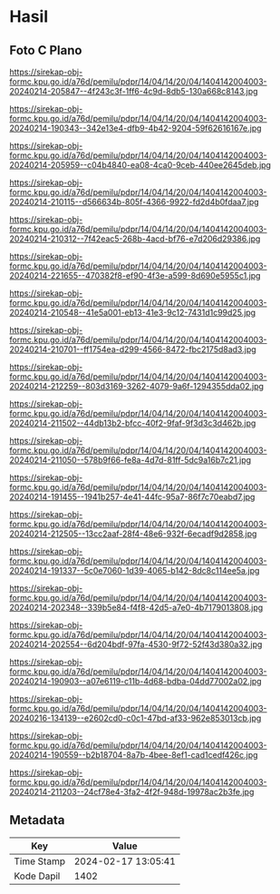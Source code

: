 # Hasil

## Foto C Plano

https://sirekap-obj-formc.kpu.go.id/a76d/pemilu/pdpr/14/04/14/20/04/1404142004003-20240214-205847--4f243c3f-1ff6-4c9d-8db5-130a668c8143.jpg

https://sirekap-obj-formc.kpu.go.id/a76d/pemilu/pdpr/14/04/14/20/04/1404142004003-20240214-190343--342e13e4-dfb9-4b42-9204-59f62616167e.jpg

https://sirekap-obj-formc.kpu.go.id/a76d/pemilu/pdpr/14/04/14/20/04/1404142004003-20240214-205959--c04b4840-ea08-4ca0-9ceb-440ee2645deb.jpg

https://sirekap-obj-formc.kpu.go.id/a76d/pemilu/pdpr/14/04/14/20/04/1404142004003-20240214-210115--d566634b-805f-4366-9922-fd2d4b0fdaa7.jpg

https://sirekap-obj-formc.kpu.go.id/a76d/pemilu/pdpr/14/04/14/20/04/1404142004003-20240214-210312--7f42eac5-268b-4acd-bf76-e7d206d29386.jpg

https://sirekap-obj-formc.kpu.go.id/a76d/pemilu/pdpr/14/04/14/20/04/1404142004003-20240214-221655--470382f8-ef90-4f3e-a599-8d690e5955c1.jpg

https://sirekap-obj-formc.kpu.go.id/a76d/pemilu/pdpr/14/04/14/20/04/1404142004003-20240214-210548--41e5a001-eb13-41e3-9c12-7431d1c99d25.jpg

https://sirekap-obj-formc.kpu.go.id/a76d/pemilu/pdpr/14/04/14/20/04/1404142004003-20240214-210701--ff1754ea-d299-4566-8472-fbc2175d8ad3.jpg

https://sirekap-obj-formc.kpu.go.id/a76d/pemilu/pdpr/14/04/14/20/04/1404142004003-20240214-212259--803d3169-3262-4079-9a6f-1294355dda02.jpg

https://sirekap-obj-formc.kpu.go.id/a76d/pemilu/pdpr/14/04/14/20/04/1404142004003-20240214-211502--44db13b2-bfcc-40f2-9faf-9f3d3c3d462b.jpg

https://sirekap-obj-formc.kpu.go.id/a76d/pemilu/pdpr/14/04/14/20/04/1404142004003-20240214-211050--578b9f66-fe8a-4d7d-81ff-5dc9a16b7c21.jpg

https://sirekap-obj-formc.kpu.go.id/a76d/pemilu/pdpr/14/04/14/20/04/1404142004003-20240214-191455--1941b257-4e41-44fc-95a7-86f7c70eabd7.jpg

https://sirekap-obj-formc.kpu.go.id/a76d/pemilu/pdpr/14/04/14/20/04/1404142004003-20240214-212505--13cc2aaf-28f4-48e6-932f-6ecadf9d2858.jpg

https://sirekap-obj-formc.kpu.go.id/a76d/pemilu/pdpr/14/04/14/20/04/1404142004003-20240214-191337--5c0e7060-1d39-4065-b142-8dc8c114ee5a.jpg

https://sirekap-obj-formc.kpu.go.id/a76d/pemilu/pdpr/14/04/14/20/04/1404142004003-20240214-202348--339b5e84-f4f8-42d5-a7e0-4b7179013808.jpg

https://sirekap-obj-formc.kpu.go.id/a76d/pemilu/pdpr/14/04/14/20/04/1404142004003-20240214-202554--6d204bdf-97fa-4530-9f72-52f43d380a32.jpg

https://sirekap-obj-formc.kpu.go.id/a76d/pemilu/pdpr/14/04/14/20/04/1404142004003-20240214-190903--a07e6119-c11b-4d68-bdba-04dd77002a02.jpg

https://sirekap-obj-formc.kpu.go.id/a76d/pemilu/pdpr/14/04/14/20/04/1404142004003-20240216-134139--e2602cd0-c0c1-47bd-af33-962e853013cb.jpg

https://sirekap-obj-formc.kpu.go.id/a76d/pemilu/pdpr/14/04/14/20/04/1404142004003-20240214-190559--b2b18704-8a7b-4bee-8ef1-cad1cedf426c.jpg

https://sirekap-obj-formc.kpu.go.id/a76d/pemilu/pdpr/14/04/14/20/04/1404142004003-20240214-211203--24cf78e4-3fa2-4f2f-948d-19978ac2b3fe.jpg


## Metadata

| Key        | Value               |
| ---------- | ------------------- |
| Time Stamp | 2024-02-17 13:05:41 |
| Kode Dapil | 1402                |



